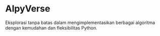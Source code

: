 # AlpyVerse
Eksplorasi tanpa batas dalam mengimplementasikan berbagai algoritma dengan kemudahan dan fleksibilitas Python.
